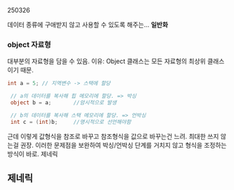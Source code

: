 250326

데이터 종류에 구애받지 않고 사용할 수 있도록 해주는... **일반화**


### object 자료형
대부분의 자료형을 담을 수 있음.
이유: Object 클래스는 모든 자료형의 최상위 클래스이기 때문. 
```csharp
int a = 5; // 지역변수 -> 스택에 할당

 // a의 데이터를 복사해 힙 메모리에 할당. => 박싱
 object b = a;       //암시적으로 발생

 // b의 데이터를 복사해 스택 메모리에 할당. => 언박싱
 int c = (int)b;     //명시적으로 선언해야함
```
근데 이렇게 값형식을 참조로 바꾸고 참조형식을 값으로 바꾸는건 느려.
최대한 쓰지 않는걸 권장.
이러한 문제점을 보완하여 박싱/언박싱 단계를 거치지 않고 형식을 조정하는 방식이 바로. 제네릭

## 제네릭
